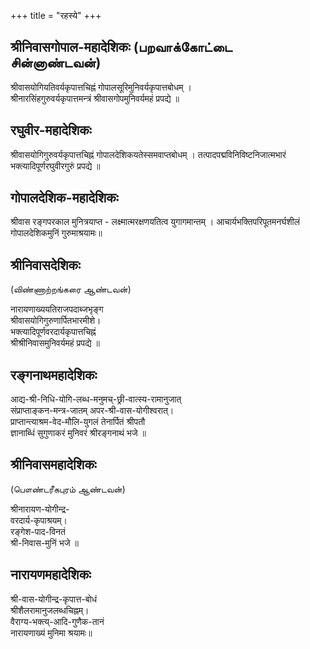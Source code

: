 +++
title = "रहस्ये"
+++

## श्रीनिवासगोपाल-महादेशिकः   (பறவாக்கோட்டை சின்னாண்டவன்)

श्रीवासयोगियतिवर्यकृपात्तचिह्नं  गोपालसूरिमुनिवर्यकृपात्तबोधम् ।  
श्रीनारसिंहगुरुवर्यकृपात्तमन्त्रं  श्रीवासगोपमुनिवर्यमहं प्रपद्ये ॥

## रघुवीर-महादेशिकः

श्रीवासयोगिगुरुवर्यकृपात्तचिह्नं  गोपालदेशिकयतेस्समवाप्तबोधम् ।  तत्पादपद्मविनिविष्टनिजात्मभारं  भक्त्यादिपूर्णरघुवीरगुरुं प्रपद्ये ॥

## गोपालदेशिक-महादेशिकः 

श्रीवास रङ्गपरकाल मुनित्रयाप्त -  लक्ष्मात्मरक्षणयतित्व युगागमान्तम् ।  आचार्यभक्तिपरिपूतमनर्घशीलं  गोपालदेशिकमुनिं गुरुमाश्रयामः॥

## श्रीनिवासदेशिकः
(விண்ணாற்றங்கரை ஆண்டவன்)

नारायणाख्ययतिराजपदाब्जभृङ्ग  
श्रीवासयोगिगुरुणार्पितभारमीशे।  
भक्त्यादिपूर्णवरदार्यकृपात्तचिह्नं  
श्रीश्रीनिवासमुनिवर्यमहं प्रपद्ये ॥

## रङ्गनाथमहादेशिकः 
आद्य-श्री-निधि-योगि-लब्ध-मनुमच्-छ्री-वात्स्य-रामानुजात्   
संप्राप्ताङ्कन-मन्त्र-जातम् अपर-श्री-वास-योगीश्वरात्।  
प्राप्तान्त्याश्रम-वेद-मौलि-युगलं  तेनार्पितं श्रीपतौ  
ज्ञानाब्धिं सुगुणाकरं मुनिवरं श्रीरङ्गनाथं भजे ॥

## श्रीनिवासमहादेशिकः  
(பௌண்டரீகபுரம் ஆண்டவன்)

श्रीनारायण-योगीन्द्र-  
वरदार्य-कृपाश्रयम्।  
रङ्गेश-पाद-विनतं  
श्री-निवास-मुनिं भजे ॥

## नारायणमहादेशिकः 
श्री-वास-योगीन्द्र-कृपात्त-बोधं  
श्रीशैलरामानुजलब्धचिह्नम्।  
वैराग्य-भक्त्य्-आदि-गुणैक-तानं  
नारायणाख्यं मुनिमा श्रयामः॥


<div class="js_include" url="/AgamaH_vaiShNavaH/rAmAnuja-sampradAyaH/paramparA/venkaTa-nAtha-shAkhA/muni-traya-shAkhA/ANDavan-paramparA/periyANDavann-antA_rahasya-paramparA" newLevelForH1="5" includeTitle="false"> </div>

